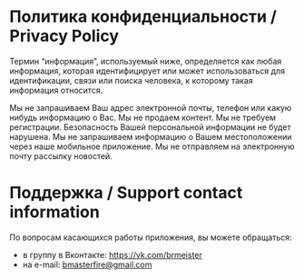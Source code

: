 # Политика конфиденциальности / Privacy Policy

Термин “информация”, используемый ниже, определяется как любая информация, которая идентифицирует или может использоваться для идентификации, связи или поиска человека, к которому такая информация относится.

Мы не запрашиваем Ваш адрес электронной почты, телефон или какую нибудь информацию о Вас.
Мы не продаем контент.
Мы не требуем регистрации.
Безопасность Вашей персональной информации не будет нарушена.
Мы не запрашиваем информацию о Вашем местоположении через наше мобильное приложение.
Мы не отправляем на электронную почту рассылку новостей.


# Поддержка / Support contact information 

По вопросам касающихся работы приложения, вы можете обращаться: 
- в группу в Вконтакте: https://vk.com/brmeister
- на e-mail: bmasterfire@gmail.com
